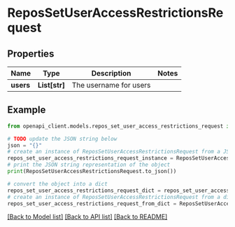 # ReposSetUserAccessRestrictionsRequest


## Properties

Name | Type | Description | Notes
------------ | ------------- | ------------- | -------------
**users** | **List[str]** | The username for users | 

## Example

```python
from openapi_client.models.repos_set_user_access_restrictions_request import ReposSetUserAccessRestrictionsRequest

# TODO update the JSON string below
json = "{}"
# create an instance of ReposSetUserAccessRestrictionsRequest from a JSON string
repos_set_user_access_restrictions_request_instance = ReposSetUserAccessRestrictionsRequest.from_json(json)
# print the JSON string representation of the object
print(ReposSetUserAccessRestrictionsRequest.to_json())

# convert the object into a dict
repos_set_user_access_restrictions_request_dict = repos_set_user_access_restrictions_request_instance.to_dict()
# create an instance of ReposSetUserAccessRestrictionsRequest from a dict
repos_set_user_access_restrictions_request_from_dict = ReposSetUserAccessRestrictionsRequest.from_dict(repos_set_user_access_restrictions_request_dict)
```
[[Back to Model list]](../README.md#documentation-for-models) [[Back to API list]](../README.md#documentation-for-api-endpoints) [[Back to README]](../README.md)


